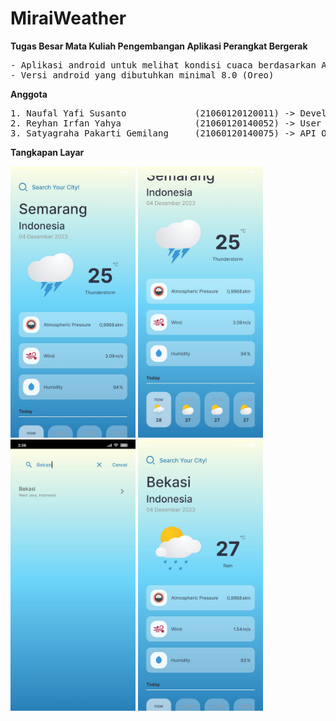 # MiraiWeather
**Tugas Besar Mata Kuliah Pengembangan Aplikasi Perangkat Bergerak**
<pre>
- Aplikasi android untuk melihat kondisi cuaca berdasarkan API OpenWeatherMap
- Versi android yang dibutuhkan minimal 8.0 (Oreo)
</pre>

**Anggota**
<pre>
1. Naufal Yafi Susanto             (21060120120011) -> Developer
2. Reyhan Irfan Yahya              (21060120140052) -> User Interface
3. Satyagraha Pakarti Gemilang     (21060120140075) -> API OpenWeatherMap
</pre>

**Tangkapan Layar**
<div>
  <img width="200" src="assets/1.jpg"/> <img width="200" src="assets/2.jpg"/> <img width="200" src="assets/3.jpg"/> <img width="200" src="assets/4.jpg"/>
</div>
